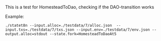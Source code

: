 This is a test for HomesteadToDao, checking if the
DAO-transition works

Example:
```
./statet8n --input.alloc=./testdata/7/alloc.json  --input.txs=./testdata/7/txs.json --input.env=./testdata/7/env.json --output.alloc=stdout --state.fork=HomesteadToDaoAt5
```